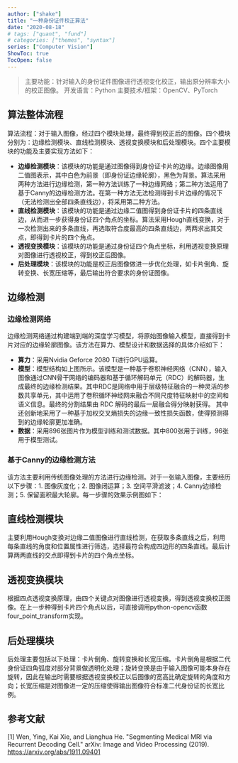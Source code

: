 ```yaml
---
author: ["shake"]
title: "一种身份证件校正算法"
date: "2020-08-18"
# tags: ["quant", "fund"]
# categories: ["themes", "syntax"]
series: ["Computer Vision"]
ShowToc: true
TocOpen: false
---
```



> 主要功能：针对输入的身份证件图像进行透视变化校正，输出原分辨率大小的校正图像。
> 开发语言：Python
> 主要技术/框架：OpenCV、PyTorch

 
## 算法整体流程
 
算法流程：对于输入图像，经过四个模块处理，最终得到校正后的图像。四个模块分别为：边缘检测模块、直线检测模块、透视变换模块和后处理模块。四个主要模块的功能及主要实现方法如下：
- **边缘检测模块**：该模块的功能是通过图像得到身份证卡片的边缘。边缘图像用二值图表示，其中白色为前景（即身份证边缘轮廓），黑色为背景。算法采用两种方法进行边缘检测，第一种方法训练了一种边缘网络；第二种方法运用了基于Canny的边缘检测方法。在第一种方法无法检测得到卡片边缘的情况下（无法检测出全部四条直线边），将采用第二种方法。
- **直线检测模块**：该模块的功能是通过边缘二值图得到身份证卡片的四条直线边，从而进一步获得身份证四个角点的坐标。算法采用Hough直线变换，对于一次检测出来的多条直线，再选取符合度最高的四条直线边，两两求出其交点，即得到卡片的四个角点。
- **透视变换模块**：该模块的功能是通过身份证四个角点坐标，利用透视变换原理对图像进行透视校正，得到校正后图像。
- **后处理模块**：该模块的功能是校正后图像做进一步优化处理，如卡片倒角、旋转变换、长宽压缩等，最后输出符合要求的身份证图像。


## 边缘检测

### 边缘检测网络
边缘检测网络通过构建端到端的深度学习模型，将原始图像输入模型，直接得到卡片对应的边缘轮廓图像。该方法在算力、模型设计和数据选择的具体介绍如下：
 
- **算力**：采用Nvidia Geforce 2080 Ti进行GPU运算。
- **模型**：模型结构如上图所示。该模型是一种基于卷积神经网络（CNN），输入图像通过CNN骨干网络的编码器和基于循环解码单元（RDC）的解码器，生成最终的边缘检测结果。其中RDC是网络中用于层级特征融合的一种灵活的参数共享单元，其中运用了卷积循环神经网来融合不同尺度特征映射中的空间和语义信息。最终的分割结果由 RDC 解码的最后一层融合得分映射获得。 其中还创新地采用了一种基于加权交叉熵损失的边缘一致性损失函数，使得预测得到的边缘轮廓更加准确。
- **数据**：采用896张图片作为模型训练和测试数据。其中800张用于训练，96张用于模型测试。


### 基于Canny的边缘检测方法
该方法主要利用传统图像处理的方法进行边缘检测。对于一张输入图像，主要经历以下步骤：1. 图像灰度化；2. 图像闭运算；3. 空间平滑滤波；4. Canny边缘检测；5. 保留面积最大轮廓。每一步骤的效果示例图如下：

## 直线检测模块
主要利用Hough变换对边缘二值图像进行直线检测，在获取多条直线之后，利用每条直线的角度和位置属性进行筛选，选择最符合构成四边形的四条直线。最后计算两两直线的交点即得到卡片的四个角点坐标。

## 透视变换模块
根据四点透视变换原理，由四个关键点对图像进行透视变换，得到透视变换校正图像。在上一步种得到卡片四个角点以后，可直接调用python-opencv函数four_point_transform实现。

## 后处理模块
后处理主要包括以下处理：卡片倒角、旋转变换和长宽压缩。卡片倒角是根据二代身份证四角弧度对部分背景做透明化处理；旋转变换是由于输入图像可能本身存在旋转，因此在输出时需要根据透视变换校正以后图像的宽高比确定旋转的角度和方向；长宽压缩是对图像进一定的压缩使得输出图像符合标准二代身份证的长宽比例。

## 参考文献
[1] Wen, Ying, Kai Xie, and Lianghua He. "Segmenting Medical MRI via Recurrent Decoding Cell."  arXiv: Image and Video Processing (2019).  https://arxiv.org/abs/1911.09401